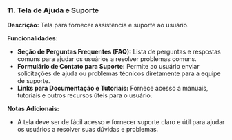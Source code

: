 ### 11. Tela de Ajuda e Suporte

**Descrição:** Tela para fornecer assistência e suporte ao usuário.

**Funcionalidades:**
- **Seção de Perguntas Frequentes (FAQ):** Lista de perguntas e respostas comuns para ajudar os usuários a resolver problemas comuns.
- **Formulário de Contato para Suporte:** Permite ao usuário enviar solicitações de ajuda ou problemas técnicos diretamente para a equipe de suporte.
- **Links para Documentação e Tutoriais:** Fornece acesso a manuais, tutoriais e outros recursos úteis para o usuário.

**Notas Adicionais:**
- A tela deve ser de fácil acesso e fornecer suporte claro e útil para ajudar os usuários a resolver suas dúvidas e problemas.
